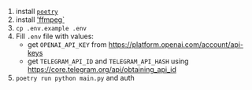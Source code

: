 1. install [`poetry`](https://python-poetry.org/docs/#installation)
2. install ['ffmpeg`](https://ffmpeg.org/download.html)
3. `cp .env.example .env`
4. Fill `.env` file with values:
    - get `OPENAI_API_KEY` from https://platform.openai.com/account/api-keys
    - get `TELEGRAM_API_ID` and `TELEGRAM_API_HASH` using https://core.telegram.org/api/obtaining_api_id
5. `poetry run python main.py` and auth
